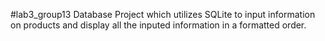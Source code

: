 #lab3_group13
Database Project which utilizes SQLite to input information on products and display all the inputed information in a formatted order.
